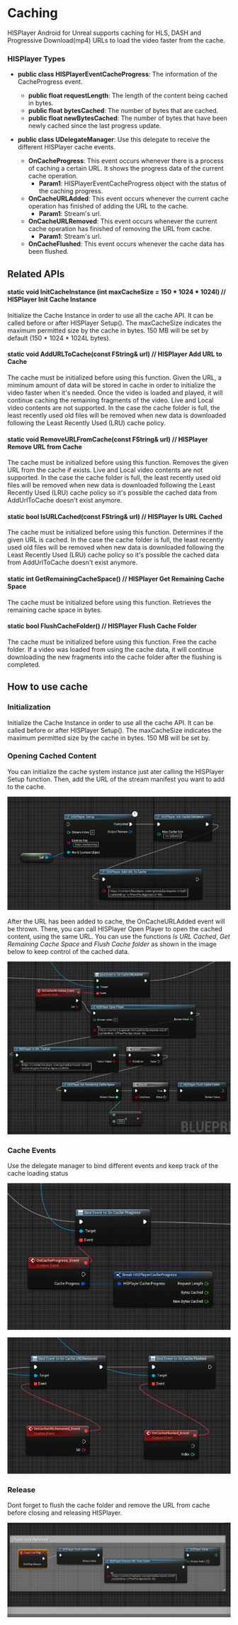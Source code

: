 # Caching

HISPlayer Android for Unreal supports caching for HLS, DASH and Progressive Download(mp4) URLs to load the video faster from the cache.

### HISPlayer Types

* **public class HISPlayerEventCacheProgress**: The information of the CacheProgress event.
   * **public float requestLength**: The length of the content being cached in bytes.
   * **public float bytesCached**: The number of bytes that are cached.
   * **public float newBytesCached**: The number of bytes that have been newly cached since the last progress update.
 
* **public class UDelegateManager**: Use this delegate to receive the different HISPlayer cache events.
  * **OnCacheProgress**: This event occurs whenever there is a process of caching a certain URL. It shows the progress data of the current cache operation.
    * **Param1**: HISPlayerEventCacheProgress object with the status of the caching progress.
  * **OnCacheURLAdded**:  This event occurs whenever the current cache operation has finished of adding the URL to the cache.
    * **Param1**: Stream's url.
  * **OnCacheURLRemoved**: This event occurs whenever the current cache operation has finished of removing the URL from cache.
    * **Param1**: Stream's url.
  * **OnCacheFlushed**: This event occurs whenever the cache data has been flushed.

## Related APIs

#### static void InitCacheInstance (int maxCacheSize = 150 * 1024 * 1024l) // HISPlayer Init Cache Instance
Initialize the Cache Instance in order to use all the cache API. It can be called before or after HISPlayer Setup(). The maxCacheSize indicates the maximum permitted size by the cache in bytes. 150 MB will be set by default (150 * 1024 * 1024L bytes).

#### static void AddURLToCache(const FString& url) // HISPlayer Add URL to Cache
The cache must be initialized before using this function. Given the URL, a miminum amount of data will be stored in cache in order to initialize the video faster when it's needed. Once the video is loaded and played, it will continue caching the remaining fragments of the video. Live and Local video contents are not supported. In the case the cache folder is full, the least recently used old files will be removed when new data is downloaded following the Least Recently Used (LRU) cache policy.

#### static void RemoveURLFromCache(const FString& url) // HISPlayer Remove URL from Cache
The cache must be initialized before using this function. Removes the given URL from the cache if exists. Live and Local video contents are not supported. In the case the cache folder is full, the least recently used old files will be removed when new data is downloaded following the Least Recently Used (LRU) cache policy so it's possible the cached data from AddUrlToCache doesn't exist anymore.

#### static bool IsURLCached(const FString& url) // HISPlayer Is URL Cached
The cache must be initialized before using this function. Determines if the given URL is cached. In the case the cache folder is full, the least recently used old files will be removed when new data is downloaded following the Least Recently Used (LRU) cache policy so it's possible the cached data from AddUrlToCache doesn't exist anymore.
  
#### static int GetRemainingCacheSpace() // HISPlayer Get Remaining Cache Space
The cache must be initialized before using this function. Retrieves the remaining cache space in bytes.

#### static bool FlushCacheFolder() // HISPlayer Flush Cache Folder
The cache must be initialized before using this function. Free the cache folder. If a video was loaded from using the cache data, it will continue downloading the new fragments into the cache folder after the flushing is completed.

## How to use cache 

### Initialization
Initialize the Cache Instance in order to use all the cache API. It can be called before or after HISPlayer Setup(). The maxCacheSize indicates the maximum permitted size by the cache in bytes. 150 MB will be set by.

### Opening Cached Content
You can initialize the cache system instance just ater calling the HISPlayer Setup function. Then, add the URL of the stream manifest you want to add to the cache.
<p align="center">
<img src="./images/Cache1.png">
</p>

After the URL has been added to cache, the OnCacheURLAdded event will be thrown. There, you can call HISPlayer Open Player to open the cached content, using the same URL. You can use the functions *Is URL Cached*, *Get Remaining Cache Space* and *Flush Cache folder* as shown in the image below to keep control of the cached data.
<p align="center">
<img src="./images/Cache3.png">
</p>

### Cache Events
Use the delegate manager to bind different events and keep track of the cache loading status
<p align="center">
<img src="./images/Cache2.png">
</p>

<p align="center">
<img src="./images/Cache5.png">
</p>

### Release
Dont forget to flush the cache folder and remove the URL from cache before closing and releasing HISPlayer.

<p align="center">
<img src="./images/Cache4.png">
</p>
